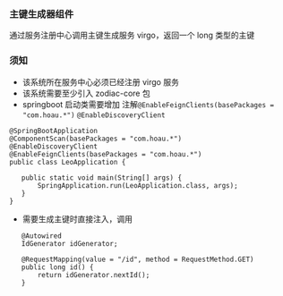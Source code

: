 ### 主键生成器组件
通过服务注册中心调用主键生成服务 virgo，返回一个 long 类型的主键

### 须知

 - 该系统所在服务中心必须已经注册 virgo 服务
 - 该系统需要至少引入 zodiac-core 包
 - springboot 启动类需要增加 注解```@EnableFeignClients(basePackages = "com.hoau.*")``` ```@EnableDiscoveryClient```
 ```
 @SpringBootApplication
 @ComponentScan(basePackages = "com.hoau.*")
 @EnableDiscoveryClient
 @EnableFeignClients(basePackages = "com.hoau.*")
 public class LeoApplication {
 
 	public static void main(String[] args) {
 		SpringApplication.run(LeoApplication.class, args);
 	}
 }
 ```
 - 需要生成主键时直接注入，调用
 ```
    @Autowired
    IdGenerator idGenerator;

    @RequestMapping(value = "/id", method = RequestMethod.GET)
    public long id() {
        return idGenerator.nextId();
    }
 ```